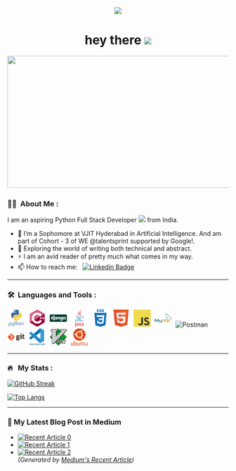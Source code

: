 
<!--
**srikari-rallabandi-2208/srikari-rallabandi-2208** is a ✨ _special_ ✨ repository because its `README.md` (this file) appears on your GitHub profile.

Here are some ideas to get you started:

- 🔭 I’m currently working on ...
- 🌱 I’m currently learning ...
- 👯 I’m looking to collaborate on ...
- 🤔 I’m looking for help with ...
- 💬 Ask me about ...
- 📫 How to reach me: ...
- 😄 Pronouns: ...
- ⚡ Fun fact: ...
-->

<p align="center">
  <img src="https://media.giphy.com/media/paTz7UZbPfTZFRYnnB/giphy.gif" width="100"/>
</p>
<!--<p align="center">
<a href="https://www.linkedin.com/in/srikari-rallabandi-ab2829173"><img src="https://img.shields.io/badge/LinkedIn-blue?style=for-the-badge&logo=linkedin&logoColor=white" alt="LinkedIn Badge"></a>
</p> -->

<h1 align="center">hey there <img src="https://media.giphy.com/media/hvRJCLFzcasrR4ia7z/giphy.gif" width="30px"></h1>

<p align="center"><img src="https://media.giphy.com/media/dWesBcTLavkZuG35MI/giphy.gif" width="600" height="300"  /></p>

### :woman_technologist: &nbsp;About Me :

I am an aspiring Python Full Stack Developer <img src="https://media.giphy.com/media/WUlplcMpOCEmTGBtBW/giphy.gif" width="30"> from India.

- 🔭 I’m a Sophomore at VJIT Hyderabad in Artificial Intelligence. And am part of Cohort - 3 of WE @talentsprint supported by Google!.
- 🌱 Exploring the world of writing both technical and abstract.
- ⚡ I am an avid reader of pretty much what comes in my way.
- 📫 How to reach me: &nbsp; [![Linkedin Badge](https://img.shields.io/badge/-Srikari-blue?style=flat&logo=Linkedin&logoColor=white)](https://www.linkedin.com/in/srikari-rallabandi-ab2829173/)

---

### 🛠 &nbsp;Languages and Tools :

<p>
<img src="https://github.com/devicons/devicon/blob/master/icons/python/python-original-wordmark.svg" title="Python" alt="Python" width="40" height="40"/>&nbsp;
<img src="https://github.com/devicons/devicon/blob/master/icons/cplusplus/cplusplus-original.svg" title="C++" alt="C++" width="40" height="40"/>&nbsp;  
<img src="https://github.com/devicons/devicon/blob/master/icons/django/django-original.svg" title="Django" alt="Django" width="40" height="40"/>&nbsp;
<img src="https://github.com/devicons/devicon/blob/master/icons/java/java-original-wordmark.svg" title="Java" alt="Java" width="40" height="40"/>&nbsp;  
<img src="https://github.com/devicons/devicon/blob/master/icons/css3/css3-plain-wordmark.svg"  title="CSS3" alt="CSS" width="40" height="40"/>&nbsp;
<img src="https://github.com/devicons/devicon/blob/master/icons/html5/html5-original.svg" title="HTML5" alt="HTML" width="40" height="40"/>&nbsp;
<img src="https://github.com/devicons/devicon/blob/master/icons/javascript/javascript-original.svg" title="JavaScript" alt="JavaScript" width="40" height="40"/>&nbsp;
<img src="https://github.com/devicons/devicon/blob/master/icons/mysql/mysql-original-wordmark.svg" title="MySQL"  alt="MySQL" width="40" height="40"/>&nbsp;
<img src="https://www.vectorlogo.zone/logos/getpostman/getpostman-icon.svg" title="Postman"  alt="Postman" width="40" height="40"/>&nbsp;
<img src="https://github.com/devicons/devicon/blob/master/icons/git/git-original-wordmark.svg" title="Git" **alt="Git" width="40" height="40"/>&nbsp;
<img src="https://github.com/devicons/devicon/blob/master/icons/vscode/vscode-original-wordmark.svg" title="VS Code" **alt="VS Code" width="40" height="40"/>&nbsp; <img src="https://github.com/devicons/devicon/blob/master/icons/vim/vim-original.svg" title="Vim" **alt="Vim" width="40" height="40"/>&nbsp; 
<img src="https://github.com/devicons/devicon/blob/master/icons/ubuntu/ubuntu-plain-wordmark.svg" title="Ubuntu" **alt="Ubuntu" width="40" height="40"/>&nbsp;  
</p>

---

### 🔥 &nbsp; My Stats :
[![GitHub Streak](http://github-readme-streak-stats.herokuapp.com?user=srikari-rallabandi-2208&theme=dark&background=000000)](https://git.io/streak-stats)

[![Top Langs](https://github-readme-stats.vercel.app/api/top-langs/?username=srikari-rallabandi-2208&layout=compact&theme=vision-friendly-dark)](https://github.com/anuraghazra/github-readme-stats)

---

### 📝 My Latest Blog Post in Medium
- <a target="_blank" href="https://github-readme-medium-recent-article.vercel.app/medium/@sreeku.ralla/0"><img src="https://github-readme-medium-recent-article.vercel.app/medium/@imantumorang/0" alt="Recent Article 0"></a>
- <a target="_blank" href="https://github-readme-medium-recent-article.vercel.app/medium/@sreeku.ralla/1"><img src="https://github-readme-medium-recent-article.vercel.app/medium/@imantumorang/1" alt="Recent Article 1"></a>
- <a target="_blank" href="https://github-readme-medium-recent-article.vercel.app/medium/@sreeku.ralla/2"><img src="https://github-readme-medium-recent-article.vercel.app/medium/@imantumorang/2" alt="Recent Article 2"></a> <br>
    _(Generated by [Medium's Recent Article](https://github.com/bxcodec/github-readme-medium-recent-article))_
<!-- BLOG-POST-LIST:START -->
<!-- BLOG-POST-LIST:END -->
